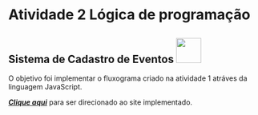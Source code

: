 # Atividade 2 Lógica de programação 
## Sistema de Cadastro de Eventos <img src="https://user-images.githubusercontent.com/89528428/132959400-48182a40-42c9-4ec8-a42f-264a42272123.png" width="50">

 O objetivo foi implementar o fluxograma criado na atividade 1 atráves da linguagem JavaScript.

<a href="https://atividades-senai-69e6x99df-matheuslpolidoro.vercel.app/" target="_blank" rel="external"><em><strong>Clique aqui</em></strong></a> para ser direcionado ao site implementado.
